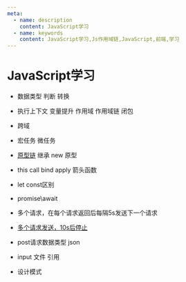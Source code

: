 ```yaml
---
meta:
  - name: description
    content: JavaScript学习
  - name: keywords
    content: JavaScript学习,Js作用域链,JavaScript,前端,学习
---
```

# JavaScript学习

+ 数据类型 判断 转换
+ 执行上下文 变量提升 作用域 作用域链 闭包
+ 跨域
+ 宏任务 微任务

+ [原型链](https://juejin.im/post/5bcb2e295188255c55472db0) 继承 new 原型
+ this call bind apply 箭头函数
+ let const区别
+ promise\await

+ 多个请求，在每个请求返回后每隔5s发送下一个请求
+ [多个请求发送，10s后停止](https://juejin.im/post/5a32705a6fb9a045117127fa)
+ post请求数据类型 json
+ input 文件 引用
+ 设计模式
